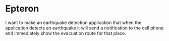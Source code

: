 # Epteron
I want to make an earthquake detection application that when the application detects an earthquake it will send a notification to the cell phone and immediately show the evacuation route for that place.
